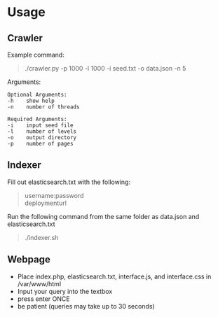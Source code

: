 # Usage
## Crawler
Example command:
>./crawler.py -p 1000 -l 1000 -i seed.txt -o data.json -n 5

Arguments:

    Optional Arguments:
    -h    show help
    -n    number of threads

    Required Arguments:
    -i    input seed file
    -l    number of levels
    -o    output directory
    -p    number of pages

## Indexer
Fill out elasticsearch.txt with the following:
>username:password\
>deploymenturl

Run the following command from the same folder as data.json and elasticsearch.txt
>./indexer.sh

## Webpage
* Place index.php, elasticsearch.txt, interface.js, and interface.css in /var/www/html
* Input your query into the textbox
* press enter ONCE
* be patient (queries may take up to 30 seconds)
